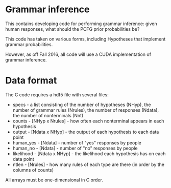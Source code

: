 
Grammar inference
===================

This contains developing code for performing grammar inference: given human responses, what should the PCFG prior probabilities be? 

This code has taken on various forms, including Hypotheses that implement grammar probabilities. 

However, as off Fall 2016, all code will use a CUDA implementation of grammar inference.

Data format
===========

The C code requires a hdf5 file with several files:

- specs - a list consisting of the number of hypotheses (NHyp), the number of grammar rules (Nrules), the number of responses (Ndata), the number of nonterminals (Nnt)
- counts - [NHyp x Nrules] - how often each nonterminal appears in each hypothesis
- output - [Ndata x NHyp] - the output of each hypothesis to each data point
- human_yes - [Ndata] - number of "yes" responses by people
- human_no - [Ndata]  - number of "no" responses by people
- likelihood - [Ndata x NHyp] - the likelihood each hypothesis has on each data point
- ntlen - [Nrules] - how many rules of each type are there (in order by the columns of counts)

All arrays must be one-dimensional in C order. 